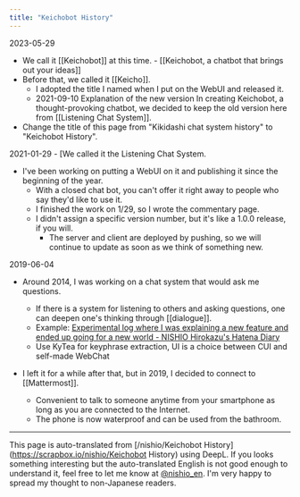 ```yaml
---
title: "Keichobot History"
---
```



2023-05-29
- We call it [[Keichobot]] at this time.
        - [[Keichobot, a chatbot that brings out your ideas]]
- Before that, we called it [[Keicho]].
    - I adopted the title I named when I put on the WebUI and released it.
    - 2021-09-10 Explanation of the new version In creating Keichobot, a thought-provoking chatbot, we decided to keep the old version here from [[Listening Chat System]].
- Change the title of this page from "Kikidashi chat system history" to "Keichobot History".


2021-01-29
    - [We called it the Listening Chat System.
- I've been working on putting a WebUI on it and publishing it since the beginning of the year.
    - With a closed chat bot, you can't offer it right away to people who say they'd like to use it.
    - I finished the work on 1/29, so I wrote the commentary page.
    - I didn't assign a specific version number, but it's like a 1.0.0 release, if you will.
        - The server and client are deployed by pushing, so we will continue to update as soon as we think of something new.

2019-06-04
- Around 2014, I was working on a chat system that would ask me questions.
    - If there is a system for listening to others and asking questions, one can deepen one's thinking through [[dialogue]].
    - Example: [Experimental log where I was explaining a new feature and ended up going for a new world - NISHIO Hirokazu's Hatena Diary](https://nishiohirokazu.hatenadiary.org/entry/20150126/1422276973)
    - Use KyTea for keyphrase extraction, UI is a choice between CUI and self-made WebChat

- I left it for a while after that, but in 2019, I decided to connect to [[Mattermost]].
    - Convenient to talk to someone anytime from your smartphone as long as you are connected to the Internet.
    - The phone is now waterproof and can be used from the bathroom.

---
This page is auto-translated from [/nishio/Keichobot History](https://scrapbox.io/nishio/Keichobot History) using DeepL. If you looks something interesting but the auto-translated English is not good enough to understand it, feel free to let me know at [@nishio_en](https://twitter.com/nishio_en). I'm very happy to spread my thought to non-Japanese readers.